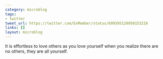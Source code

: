 ```yaml
---
category: microblog
tags:
- twitter
tweet_url: https://twitter.com/ExMember/status/699595120950153216
links: []
layout: microblog
---
```

It is effortless to love others as you love yourself when you realize there are no others, they are all yourself.
